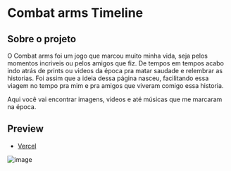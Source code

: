 # Combat arms Timeline

## Sobre o projeto
O Combat arms foi um jogo que marcou muito minha vida, seja pelos momentos incriveis ou pelos amigos que fiz. De tempos em tempos acabo indo atrás de prints ou videos da época pra matar saudade e relembrar as historias. Foi assim que a ideia dessa página nasceu, facilitando essa viagem no tempo pra mim e pra amigos que viveram comigo essa historia.

Aqui você vai encontrar imagens, videos e até músicas que me marcaram na época.

## Preview
* [Vercel](https://combat-arms-nostalgic-git-master-igornj.vercel.app)

![image](https://user-images.githubusercontent.com/78692995/157962852-8eff823c-c697-46fe-b932-a023e4140de6.png)



